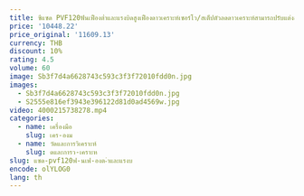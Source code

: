 ```yaml
---
title: ซีแซด PVF120ฟันเฟืองต่ำและแรงบิดสูงเฟืองดาวเคราะห์เซอร์โว/สเต็ปตัวลดดาวเคราะห์สามารถปรับแต่งสำหรับ NEMA3
price: '10448.22'
price_original: '11609.13'
currency: THB
discount: 10%
rating: 4.5
volume: 60
image: Sb3f7d4a6628743c593c3f3f72010fdd0n.jpg
images:
  - Sb3f7d4a6628743c593c3f3f72010fdd0n.jpg
  - S2555e816ef3943e396122d81d0ad4569w.jpg
video: 4000215738278.mp4
categories:
  - name: เครื่องมือ
    slug: เคร-องม
  - name: วัดและการวิเคราะห์
    slug: ดและการว-เคราะห
slug: แซด-pvf120ฟ-นเฟ-องต-ำและแรงบ
encode: olYLOG0
lang: th
---
```

  